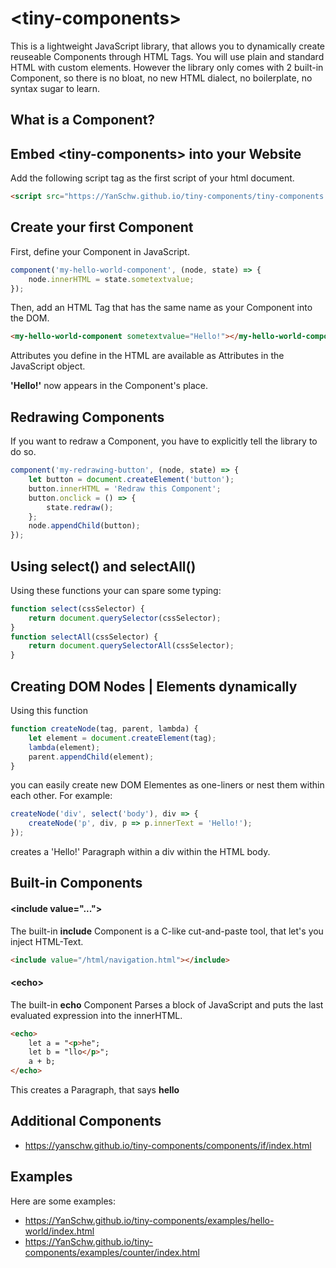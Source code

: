 # &lt;tiny-components&gt;

This is a lightweight JavaScript library, that allows you to dynamically create reuseable Components through HTML Tags.
You will use plain and standard HTML with custom elements. However the library only comes with 2 built-in Component, so there is no bloat, no new HTML dialect, no boilerplate, no syntax sugar to learn.

## What is a Component?

## Embed &lt;tiny-components&gt; into your Website
Add the following script tag as the first script of your html document.
```HTML
<script src="https://YanSchw.github.io/tiny-components/tiny-components.js"></script>
```

## Create your first Component
First, define your Component in JavaScript.
```js
component('my-hello-world-component', (node, state) => {
    node.innerHTML = state.sometextvalue;
});
```
Then, add an HTML Tag that has the same name as your Component into the DOM.
```HTML
<my-hello-world-component sometextvalue="Hello!"></my-hello-world-component>
```
Attributes you define in the HTML are available as Attributes in the JavaScript object.

**'Hello!'** now appears in the Component's place.

## Redrawing Components
If you want to redraw a Component, you have to explicitly tell the library to do so.
```js
component('my-redrawing-button', (node, state) => {
    let button = document.createElement('button');
    button.innerHTML = 'Redraw this Component';
    button.onclick = () => {
        state.redraw();
    };
    node.appendChild(button);
});
```

## Using select() and selectAll()
Using these functions your can spare some typing:
```js
function select(cssSelector) {
    return document.querySelector(cssSelector);
}
function selectAll(cssSelector) {
    return document.querySelectorAll(cssSelector);
}
```

## Creating DOM Nodes | Elements dynamically

Using this function
```js
function createNode(tag, parent, lambda) {
    let element = document.createElement(tag);
    lambda(element);
    parent.appendChild(element);
}
```
you can easily create new DOM Elementes as one-liners or nest them within each other. For example:
```js
createNode('div', select('body'), div => {
    createNode('p', div, p => p.innerText = 'Hello!');
});
```
creates a 'Hello!' Paragraph within a div within the HTML body.

## Built-in Components

#### &lt;include value="..."&gt;
The built-in **include** Component is a C-like cut-and-paste tool, that let's you inject HTML-Text.
```HTML
<include value="/html/navigation.html"></include>
```

#### &lt;echo&gt;
The built-in **echo** Component Parses a block of JavaScript and puts the last evaluated expression into the innerHTML.
```HTML
<echo>
    let a = "<p>he";
    let b = "llo</p>";
    a + b;
</echo>
```
This creates a Paragraph, that says **hello**

## Additional Components
- https://yanschw.github.io/tiny-components/components/if/index.html

## Examples
Here are some examples:
- https://YanSchw.github.io/tiny-components/examples/hello-world/index.html
- https://YanSchw.github.io/tiny-components/examples/counter/index.html